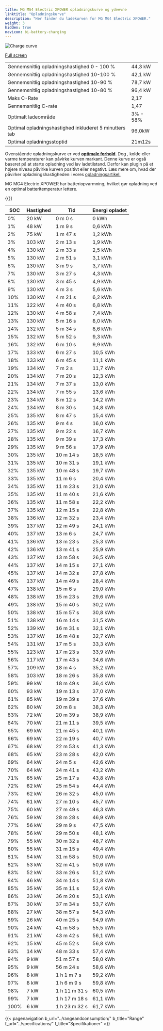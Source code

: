 ```yaml
---
title: MG MG4 Electric XPOWER opladningskurve og ydeevne
linktitle: "Opladningskurve"
description: "Her finder du ladekurven for MG MG4 Electric XPOWER."
weight: 3
hidden: true
navicon: bi-battery-charging
---
```

<!-- markdownlint-disable MD033 -->
<img src="/images/models/mg/mg4/mg4_electric_xpower/chargingcurve.svg" alt="Charge curve" class="img-fluid">

[Full screen](/images/models/mg/mg4/mg4_electric_xpower/chargingcurve.svg)


<table class="table table-striped border">
<tbody>
<tr>
<td>Gennemsnitlig opladningshastighed 0 - 100 %</td><td>44,3 kW</td>
</tr>
<tr>
<td>Gennemsnitlig opladningshastighed 10-100 %</td><td>42,1 kW</td>
</tr>
<tr>
<td>Gennemsnitlig opladningshastighed 10-90 %</td><td>78,7 kW</td>
</tr>
<tr>
<td>Gennemsnitlig opladningshastighed 10-80 %</td><td>96,4 kW</td>
</tr>
<tr>
<td>Maks C-Rate</td><td>2,17</td>
</tr>
<tr>
<td>Gennemsnitlig C-rate</td><td>1,47</td>
</tr>
<tr>
<td>Optimalt ladeområde</td><td>3% - 58%</td>
</tr>
<tr>
<td>Optimal opladningshastighed inkluderet 5 minutters tab</td><td>96,0kW</td>
</tr>
<tr>
<td>Optimal opladningsstoptid</td><td>21m12s</td>
</tr>
</tbody>
</table>


Ovenstående opladningskurve er ved **[optimale forhold](../../../../../technology/battery/charging/#temperatur)**. Dog , kolde eller varme temperaturer kan påvirke kurven markant. Denne kurve er også baseret på at starte opladning ved lav ladetilstand. Derfor kan plugin på et højere niveau påvirke kurven positivt eller negativt. Læs mere om, hvad der påvirker opladningshastigheden i vores [opladningsartikel.](../../../../../technology/battery/charging/)


MG MG4 Electric XPOWER har batteriopvarmning, hvilket gør opladning ved en optimal batteritemperatur lettere.


{{<evkxdisplayaddarticle />}}
<table class="table table-striped border">
<thead>
<tr><th>SOC</th><th>Hastighed</th><th>Tid</th><th>Energi opladet</th></tr>
</thead>
<tbody>
<tr>
<td>0%</td><td>20 kW</td><td> 0 m 0 s </td><td>0 kWh </td>
</tr>
<tr>
<td>1%</td><td>48 kW</td><td> 1 m 9 s </td><td>0,6 kWh </td>
</tr>
<tr>
<td>2%</td><td>75 kW</td><td> 1 m 47 s </td><td>1,2 kWh </td>
</tr>
<tr>
<td>3%</td><td>103 kW</td><td> 2 m 13 s </td><td>1,9 kWh </td>
</tr>
<tr>
<td>4%</td><td>130 kW</td><td> 2 m 33 s </td><td>2,5 kWh </td>
</tr>
<tr>
<td>5%</td><td>130 kW</td><td> 2 m 51 s </td><td>3,1 kWh </td>
</tr>
<tr>
<td>6%</td><td>130 kW</td><td> 3 m 9 s </td><td>3,7 kWh </td>
</tr>
<tr>
<td>7%</td><td>130 kW</td><td> 3 m 27 s </td><td>4,3 kWh </td>
</tr>
<tr>
<td>8%</td><td>130 kW</td><td> 3 m 45 s </td><td>4,9 kWh </td>
</tr>
<tr>
<td>9%</td><td>130 kW</td><td> 4 m 3 s </td><td>5,6 kWh </td>
</tr>
<tr>
<td>10%</td><td>130 kW</td><td> 4 m 21 s </td><td>6,2 kWh </td>
</tr>
<tr>
<td>11%</td><td>122 kW</td><td> 4 m 40 s </td><td>6,8 kWh </td>
</tr>
<tr>
<td>12%</td><td>130 kW</td><td> 4 m 58 s </td><td>7,4 kWh </td>
</tr>
<tr>
<td>13%</td><td>130 kW</td><td> 5 m 16 s </td><td>8,0 kWh </td>
</tr>
<tr>
<td>14%</td><td>132 kW</td><td> 5 m 34 s </td><td>8,6 kWh </td>
</tr>
<tr>
<td>15%</td><td>132 kW</td><td> 5 m 52 s </td><td>9,3 kWh </td>
</tr>
<tr>
<td>16%</td><td>132 kW</td><td> 6 m 10 s </td><td>9,9 kWh </td>
</tr>
<tr>
<td>17%</td><td>133 kW</td><td> 6 m 27 s </td><td>10,5 kWh </td>
</tr>
<tr>
<td>18%</td><td>133 kW</td><td> 6 m 45 s </td><td>11,1 kWh </td>
</tr>
<tr>
<td>19%</td><td>134 kW</td><td> 7 m 2 s </td><td>11,7 kWh </td>
</tr>
<tr>
<td>20%</td><td>134 kW</td><td> 7 m 20 s </td><td>12,3 kWh </td>
</tr>
<tr>
<td>21%</td><td>134 kW</td><td> 7 m 37 s </td><td>13,0 kWh </td>
</tr>
<tr>
<td>22%</td><td>134 kW</td><td> 7 m 55 s </td><td>13,6 kWh </td>
</tr>
<tr>
<td>23%</td><td>134 kW</td><td> 8 m 12 s </td><td>14,2 kWh </td>
</tr>
<tr>
<td>24%</td><td>134 kW</td><td> 8 m 30 s </td><td>14,8 kWh </td>
</tr>
<tr>
<td>25%</td><td>135 kW</td><td> 8 m 47 s </td><td>15,4 kWh </td>
</tr>
<tr>
<td>26%</td><td>135 kW</td><td> 9 m 4 s </td><td>16,0 kWh </td>
</tr>
<tr>
<td>27%</td><td>135 kW</td><td> 9 m 22 s </td><td>16,7 kWh </td>
</tr>
<tr>
<td>28%</td><td>135 kW</td><td> 9 m 39 s </td><td>17,3 kWh </td>
</tr>
<tr>
<td>29%</td><td>135 kW</td><td> 9 m 56 s </td><td>17,9 kWh </td>
</tr>
<tr>
<td>30%</td><td>135 kW</td><td> 10 m 14 s </td><td>18,5 kWh </td>
</tr>
<tr>
<td>31%</td><td>135 kW</td><td> 10 m 31 s </td><td>19,1 kWh </td>
</tr>
<tr>
<td>32%</td><td>135 kW</td><td> 10 m 48 s </td><td>19,7 kWh </td>
</tr>
<tr>
<td>33%</td><td>135 kW</td><td> 11 m 6 s </td><td>20,4 kWh </td>
</tr>
<tr>
<td>34%</td><td>135 kW</td><td> 11 m 23 s </td><td>21,0 kWh </td>
</tr>
<tr>
<td>35%</td><td>135 kW</td><td> 11 m 40 s </td><td>21,6 kWh </td>
</tr>
<tr>
<td>36%</td><td>135 kW</td><td> 11 m 58 s </td><td>22,2 kWh </td>
</tr>
<tr>
<td>37%</td><td>135 kW</td><td> 12 m 15 s </td><td>22,8 kWh </td>
</tr>
<tr>
<td>38%</td><td>136 kW</td><td> 12 m 32 s </td><td>23,4 kWh </td>
</tr>
<tr>
<td>39%</td><td>137 kW</td><td> 12 m 49 s </td><td>24,1 kWh </td>
</tr>
<tr>
<td>40%</td><td>137 kW</td><td> 13 m 6 s </td><td>24,7 kWh </td>
</tr>
<tr>
<td>41%</td><td>136 kW</td><td> 13 m 23 s </td><td>25,3 kWh </td>
</tr>
<tr>
<td>42%</td><td>136 kW</td><td> 13 m 41 s </td><td>25,9 kWh </td>
</tr>
<tr>
<td>43%</td><td>137 kW</td><td> 13 m 58 s </td><td>26,5 kWh </td>
</tr>
<tr>
<td>44%</td><td>137 kW</td><td> 14 m 15 s </td><td>27,1 kWh </td>
</tr>
<tr>
<td>45%</td><td>137 kW</td><td> 14 m 32 s </td><td>27,8 kWh </td>
</tr>
<tr>
<td>46%</td><td>137 kW</td><td> 14 m 49 s </td><td>28,4 kWh </td>
</tr>
<tr>
<td>47%</td><td>138 kW</td><td> 15 m 6 s </td><td>29,0 kWh </td>
</tr>
<tr>
<td>48%</td><td>138 kW</td><td> 15 m 23 s </td><td>29,6 kWh </td>
</tr>
<tr>
<td>49%</td><td>138 kW</td><td> 15 m 40 s </td><td>30,2 kWh </td>
</tr>
<tr>
<td>50%</td><td>138 kW</td><td> 15 m 57 s </td><td>30,8 kWh </td>
</tr>
<tr>
<td>51%</td><td>138 kW</td><td> 16 m 14 s </td><td>31,5 kWh </td>
</tr>
<tr>
<td>52%</td><td>139 kW</td><td> 16 m 31 s </td><td>32,1 kWh </td>
</tr>
<tr>
<td>53%</td><td>137 kW</td><td> 16 m 48 s </td><td>32,7 kWh </td>
</tr>
<tr>
<td>54%</td><td>131 kW</td><td> 17 m 5 s </td><td>33,3 kWh </td>
</tr>
<tr>
<td>55%</td><td>123 kW</td><td> 17 m 23 s </td><td>33,9 kWh </td>
</tr>
<tr>
<td>56%</td><td>117 kW</td><td> 17 m 43 s </td><td>34,6 kWh </td>
</tr>
<tr>
<td>57%</td><td>109 kW</td><td> 18 m 4 s </td><td>35,2 kWh </td>
</tr>
<tr>
<td>58%</td><td>103 kW</td><td> 18 m 26 s </td><td>35,8 kWh </td>
</tr>
<tr>
<td>59%</td><td>99 kW</td><td> 18 m 49 s </td><td>36,4 kWh </td>
</tr>
<tr>
<td>60%</td><td>93 kW</td><td> 19 m 13 s </td><td>37,0 kWh </td>
</tr>
<tr>
<td>61%</td><td>85 kW</td><td> 19 m 39 s </td><td>37,6 kWh </td>
</tr>
<tr>
<td>62%</td><td>80 kW</td><td> 20 m 8 s </td><td>38,3 kWh </td>
</tr>
<tr>
<td>63%</td><td>72 kW</td><td> 20 m 39 s </td><td>38,9 kWh </td>
</tr>
<tr>
<td>64%</td><td>70 kW</td><td> 21 m 11 s </td><td>39,5 kWh </td>
</tr>
<tr>
<td>65%</td><td>69 kW</td><td> 21 m 45 s </td><td>40,1 kWh </td>
</tr>
<tr>
<td>66%</td><td>69 kW</td><td> 22 m 19 s </td><td>40,7 kWh </td>
</tr>
<tr>
<td>67%</td><td>68 kW</td><td> 22 m 53 s </td><td>41,3 kWh </td>
</tr>
<tr>
<td>68%</td><td>65 kW</td><td> 23 m 28 s </td><td>42,0 kWh </td>
</tr>
<tr>
<td>69%</td><td>64 kW</td><td> 24 m 5 s </td><td>42,6 kWh </td>
</tr>
<tr>
<td>70%</td><td>64 kW</td><td> 24 m 41 s </td><td>43,2 kWh </td>
</tr>
<tr>
<td>71%</td><td>65 kW</td><td> 25 m 17 s </td><td>43,8 kWh </td>
</tr>
<tr>
<td>72%</td><td>62 kW</td><td> 25 m 54 s </td><td>44,4 kWh </td>
</tr>
<tr>
<td>73%</td><td>62 kW</td><td> 26 m 32 s </td><td>45,0 kWh </td>
</tr>
<tr>
<td>74%</td><td>61 kW</td><td> 27 m 10 s </td><td>45,7 kWh </td>
</tr>
<tr>
<td>75%</td><td>60 kW</td><td> 27 m 49 s </td><td>46,3 kWh </td>
</tr>
<tr>
<td>76%</td><td>59 kW</td><td> 28 m 28 s </td><td>46,9 kWh </td>
</tr>
<tr>
<td>77%</td><td>56 kW</td><td> 29 m 9 s </td><td>47,5 kWh </td>
</tr>
<tr>
<td>78%</td><td>56 kW</td><td> 29 m 50 s </td><td>48,1 kWh </td>
</tr>
<tr>
<td>79%</td><td>55 kW</td><td> 30 m 32 s </td><td>48,7 kWh </td>
</tr>
<tr>
<td>80%</td><td>55 kW</td><td> 31 m 15 s </td><td>49,4 kWh </td>
</tr>
<tr>
<td>81%</td><td>54 kW</td><td> 31 m 58 s </td><td>50,0 kWh </td>
</tr>
<tr>
<td>82%</td><td>53 kW</td><td> 32 m 41 s </td><td>50,6 kWh </td>
</tr>
<tr>
<td>83%</td><td>52 kW</td><td> 33 m 26 s </td><td>51,2 kWh </td>
</tr>
<tr>
<td>84%</td><td>46 kW</td><td> 34 m 14 s </td><td>51,8 kWh </td>
</tr>
<tr>
<td>85%</td><td>35 kW</td><td> 35 m 11 s </td><td>52,4 kWh </td>
</tr>
<tr>
<td>86%</td><td>33 kW</td><td> 36 m 20 s </td><td>53,1 kWh </td>
</tr>
<tr>
<td>87%</td><td>30 kW</td><td> 37 m 34 s </td><td>53,7 kWh </td>
</tr>
<tr>
<td>88%</td><td>27 kW</td><td> 38 m 57 s </td><td>54,3 kWh </td>
</tr>
<tr>
<td>89%</td><td>26 kW</td><td> 40 m 25 s </td><td>54,9 kWh </td>
</tr>
<tr>
<td>90%</td><td>24 kW</td><td> 41 m 58 s </td><td>55,5 kWh </td>
</tr>
<tr>
<td>91%</td><td>21 kW</td><td> 43 m 42 s </td><td>56,1 kWh </td>
</tr>
<tr>
<td>92%</td><td>15 kW</td><td> 45 m 52 s </td><td>56,8 kWh </td>
</tr>
<tr>
<td>93%</td><td>14 kW</td><td> 48 m 33 s </td><td>57,4 kWh </td>
</tr>
<tr>
<td>94%</td><td>9 kW</td><td> 51 m 57 s </td><td>58,0 kWh </td>
</tr>
<tr>
<td>95%</td><td>9 kW</td><td> 56 m 24 s </td><td>58,6 kWh </td>
</tr>
<tr>
<td>96%</td><td>8 kW</td><td>1 h 1 m 7 s </td><td>59,2 kWh </td>
</tr>
<tr>
<td>97%</td><td>8 kW</td><td>1 h 6 m 9 s </td><td>59,8 kWh </td>
</tr>
<tr>
<td>98%</td><td>7 kW</td><td>1 h 11 m 31 s </td><td>60,5 kWh </td>
</tr>
<tr>
<td>99%</td><td>7 kW</td><td>1 h 17 m 18 s </td><td>61,1 kWh </td>
</tr>
<tr>
<td>100%</td><td>6 kW</td><td>1 h 23 m 32 s </td><td>61,7 kWh </td>
</tr>
</tbody>
</table>


{{< pagenavigation b_url="../rangeandconsumption/" b_title="Range" f_url="../specifications/" f_title="Specifikationer" >}}
